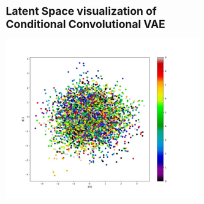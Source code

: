 # Latent Space visualization of Conditional Convolutional VAE

![image](https://github.com/Shiva18A/Variational-Autoencoder-Family/blob/main/imgs/scatter_plot_cond_vae.jpg?raw=true "Latent Space")
